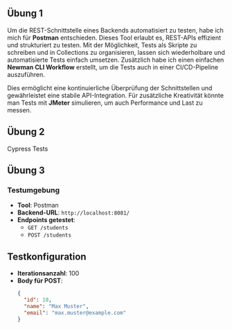 ## Übung 1

Um die REST-Schnittstelle eines Backends automatisiert zu testen, habe ich mich für **Postman** entschieden. Dieses Tool erlaubt es, REST-APIs effizient und strukturiert zu testen. Mit der Möglichkeit, Tests als Skripte zu schreiben und in Collections zu organisieren, lassen sich wiederholbare und automatisierte Tests einfach umsetzen. Zusätzlich habe ich einen einfachen **Newman CLI Workflow** erstellt, um die Tests auch in einer CI/CD-Pipeline auszuführen.

Dies ermöglicht eine kontinuierliche Überprüfung der Schnittstellen und gewährleistet eine stabile API-Integration. Für zusätzliche Kreativität könnte man Tests mit **JMeter** simulieren, um auch Performance und Last zu messen.


## Übung 2 
Cypress Tests

## Übung 3
### Testumgebung
- **Tool**: Postman
- **Backend-URL**: `http://localhost:8081/`
- **Endpoints getestet**:
    - `GET /students`
    - `POST /students`

## Testkonfiguration
- **Iterationsanzahl**: 100
- **Body für POST**:
  ```json
  {
    "id": 10,
    "name": "Max Muster",
    "email": "max.muster@example.com"
  }
